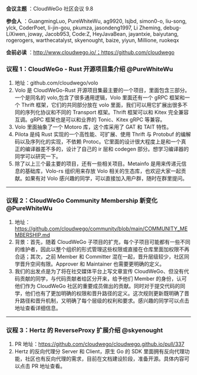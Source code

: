 **会议主题** ：CloudWeGo 社区会议 9.8

**参会人** ：GuangmingLuo, PureWhiteWu, ag9920, lsjbd, simon0-o, liu-song, ylck, CoderPoet, li-jin-gou, pkumza, jasondeng1997, Li Zheming, debug-LiXiwen, joway, Jacob953, Code:Z, HeyJavaBean, jayantxie, baiyutang, rogerogers, warthecatalyst, skyenought, baize, yiyun, Millione, ruokeqx

**会前必读** ：http://www.cloudwego.io/；https://github.com/cloudwego

### 议程 1：CloudWeGo - Rust 开源项目集介绍 @PureWhiteWu

1. 地址：github.com/cloudwego/volo
2. Volo 是 CloudWeGo-Rust 开源项目集最主要的一个项目，里面包含三部分。一个是同名的 volo,包含了很多通用逻辑，Volo 里面还有一个 gRPC 框架和一个 Thrift 框架，它们的共同部分放在 volo 里面，我们可以用它扩展出很多不同的序列化协议和不同的 Transport 框架。Thrift 框架可以和 Kitex 完全兼容互调。gRPC 框架也是可以和业界的 Tonic、Kitex gRPC 等兼容。
3. Volo 里面抽象了一个 Motoro 库，这个库采用了 GAT 和 TAIT 特性。
4. Pilota 是纯 Rust 实现的一个高性能、可扩展、使用 Thrift 与 Protobuf 的编解码以及序列化的实现，不依赖 Protoc。它里面的设计很大程度上是和一个真正的编译器差不多的，设计了自己的 ir 层和 codegen 部分。想学习编译器的同学可以研究一下。
5. 除了以上三个最主要的项目，还有一些相关项目。Metainfo 是用来传递元信息的基础库，Volo-rs 组织用来存放 Volo 相关的生态库，也欢迎大家一起贡献。如果有对 Volo 感兴趣的同学，可以直接加入用户群，随时在群里提问。

---

### 议程 2：CloudWeGo Community Membership 新变化 @PureWhiteWu

1. 地址：https://github.com/cloudwego/community/blob/main/COMMUNITY_MEMBERSHIP.md
2. 背景：首先，随着 CloudWeGo 子项目的扩充，每个子项目可能都有一些不同的维护者，因此以整个组织的形式管理这些权限或直接在仓库里面加权限不再合适；其次，之前 Member 和 Committer 混在一起，晋升层级较少，社区同学晋升空间有限。Approver 和 Maintainer 也需要更明确的定义。
3. 我们的出发点是为了将在社交媒体平台上写文章宣传 CloudWeGo、但没有代码贡献的同学，与代码贡献者给区分开来，给予他们 Member 的身份，认可他们作为 CloudWeGo 社区的重要成员做出的贡献。同时对于提交代码的同学，他们也有了更加明确的权限和晋升路径的定义。这次规则更新既明确了晋升路径和晋升机制，又明确了每个层级的权利和要求。感兴趣的同学可以点击地址查看详细信息。

---

### 议程 3：Hertz 的 ReverseProxy 扩展介绍 @skyenought

1. PR 地址：https://github.com/cloudwego/cloudwego.github.io/pull/337
2. Hertz 的反向代理分 Server 和 Client，原生 Go 的 SDK 里面拥有反向代理功能，社区也有反向代理的需求，目前在文档建设阶段，准备开源。具体内容可以点击 PR 地址查看。

